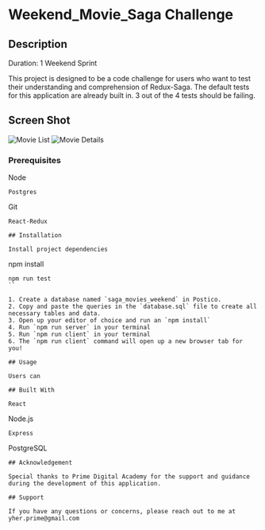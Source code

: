 # Weekend_Movie_Saga Challenge

## Description

Duration: 1 Weekend Sprint

This project is designed to be a code challenge for users who want to test their understanding and comprehension of Redux-Saga. The default tests for this application are already built in. 3 out of the 4 tests should be failing.

## Screen Shot

![Movie List](<Screenshot 2024-03-05 at 12.34.45 AM.png>)
![Movie Details](<Screenshot 2024-03-05 at 12.32.56 AM.png>)

### Prerequisites

Node

```
Postgres
```

Git

```
React-Redux

## Installation

Install project dependencies
```

npm install

```
npm run test
``

1. Create a database named `saga_movies_weekend` in Postico.
2. Copy and paste the queries in the `database.sql` file to create all necessary tables and data.
3. Open up your editor of choice and run an `npm install`
4. Run `npm run server` in your terminal
5. Run `npm run client` in your terminal
6. The `npm run client` command will open up a new browser tab for you!

## Usage

Users can

## Built With

React
```

Node.js

```
Express
```

PostgreSQL

```
## Acknowledgement

Special thanks to Prime Digital Academy for the support and guidance during the development of this application.

## Support

If you have any questions or concerns, please reach out to me at yher.prime@gmail.com
```
